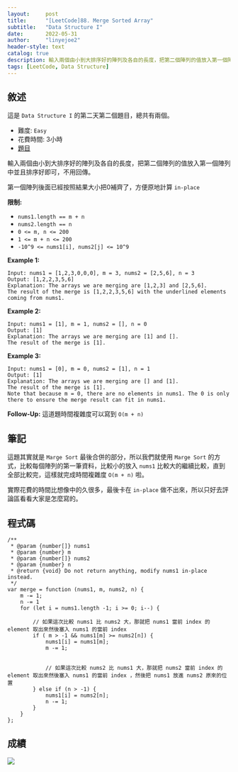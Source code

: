 ```yaml
---
layout:     post
title:      "[LeetCode]88. Merge Sorted Array"
subtitle:   "Data Structure I"
date:       2022-05-31
author:     "linyejoe2"
header-style: text
catalog: true
description: 輸入兩個由小到大排序好的陣列及各自的長度，把第二個陣列的值放入第一個陣列中並且排序好即可，不用回傳。
tags: [LeetCode, Data Structure]
---
```


## 敘述

這是 `Data Structure I` 的第二天第二個題目，總共有兩個。

+ 難度: `Easy`
+ 花費時間: 3小時
+ [題目](https://leetcode.com/problems/merge-sorted-array/)

輸入兩個由小到大排序好的陣列及各自的長度，把第二個陣列的值放入第一個陣列中並且排序好即可，不用回傳。

第一個陣列後面已經按照結果大小把0補齊了，方便原地計算 `in-place`

**限制:**

-   `nums1.length == m + n`
-   `nums2.length == n`
-   `0 <= m, n <= 200`
-   `1 <= m + n <= 200`
-   `-10^9 <= nums1[i], nums2[j] <= 10^9`

**Example 1:**

```=
Input: nums1 = [1,2,3,0,0,0], m = 3, nums2 = [2,5,6], n = 3
Output: [1,2,2,3,5,6]
Explanation: The arrays we are merging are [1,2,3] and [2,5,6].
The result of the merge is [1,2,2,3,5,6] with the underlined elements coming from nums1.
```

**Example 2:**

```=
Input: nums1 = [1], m = 1, nums2 = [], n = 0
Output: [1]
Explanation: The arrays we are merging are [1] and [].
The result of the merge is [1].
```

**Example 3:**

```=
Input: nums1 = [0], m = 0, nums2 = [1], n = 1
Output: [1]
Explanation: The arrays we are merging are [] and [1].
The result of the merge is [1].
Note that because m = 0, there are no elements in nums1. The 0 is only there to ensure the merge result can fit in nums1.
```

**Follow-Up:** 這道題時間複雜度可以寫到 `O(m + n)`

## 筆記

這題其實就是 `Marge Sort` 最後合併的部分，所以我們就使用 `Marge Sort` 的方式，比較每個陣列的第一筆資料，比較小的放入 `nums1` 比較大的繼續比較，直到全部比較完，這樣就完成時間複雜度 `O(m + n)` 啦。

實際花費的時間比想像中的久很多，最後卡在 `in-place` 做不出來，所以只好去評論區看看大家是怎麼寫的。


## 程式碼

```js=
/**
 * @param {number[]} nums1
 * @param {number} m
 * @param {number[]} nums2
 * @param {number} n
 * @return {void} Do not return anything, modify nums1 in-place instead.
 */
var merge = function (nums1, m, nums2, n) {
    m -= 1;
    n -= 1
    for (let i = nums1.length -1; i >= 0; i--) {

        // 如果這次比較 nums1 比 nums2 大，那就把 nums1 當前 index 的 element 取出來然後塞入 nums1 的當前 index
        if ( m > -1 && nums1[m] >= nums2[n]) {
            nums1[i] = nums1[m];
            m -= 1;


            // 如果這次比較 nums2 比 nums1 大，那就把 nums2 當前 index 的 element 取出來然後塞入 nums1 的當前 index ，然後把 nums1 放進 nums2 原來的位置
        } else if (n > -1) {
            nums1[i] = nums2[n];
            n -= 1;
        }
    }
};
```

## 成績

![](https://i.imgur.com/iWPgv0k.png)
